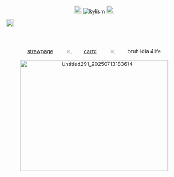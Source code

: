<p align="center"> <img width="21" height="20" alt="Untitled291_20250713183614" src="https://github.com/user-attachments/assets/aec23fc5-c2c8-4099-93bf-9bb92897e059" /> <img src="https://komarev.com/ghpvc/?username=kylism&label=　　idia's　hair　follicles　　&color=383790&style=flat" alt="kylism" /> <img width="21" height="20" alt="Untitled291_20250713183614" src="https://github.com/user-attachments/assets/aec23fc5-c2c8-4099-93bf-9bb92897e059" />

   　<img width="20" height="20" alt="Untitled284_20250711193810" src="https://github.com/user-attachments/assets/bbba79a6-7039-4819-9d30-492eaa79b8db" />


　<p align="center"> [strawpage](https://kylism.straw.page/) 　　 𓏴𓈒 　　[carrd](https://kylism.carrd.co/)   　　 𓏴𓈒 　　bruh idia 4life


<p align="center"> <img width="400" height="300" alt="Untitled291_20250713183614" src="https://github.com/user-attachments/assets/296d521b-c2c1-4d6b-9064-b1d142c41425" />
